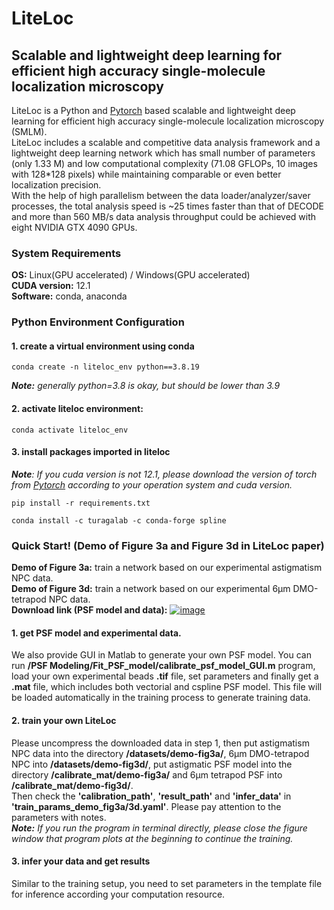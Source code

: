 # LiteLoc
## Scalable and lightweight deep learning for efficient high accuracy single-molecule localization microscopy

LiteLoc is a Python and [Pytorch](http://pytorch.org/) based scalable and lightweight deep learning for efficient high accuracy single-molecule localization microscopy (SMLM). \
LiteLoc includes a scalable and competitive data analysis framework and a lightweight deep learning network which has small number of parameters (only 1.33 M) and low computational complexity (71.08 GFLOPs, 10 images with 128*128 pixels) while maintaining comparable or even better localization precision. \
With the help of high parallelism between the data loader/analyzer/saver processes, the total analysis speed is ~25 times faster than that of DECODE and more than 560 MB/s data analysis throughput could be achieved with eight NVIDIA GTX 4090 GPUs.



### System Requirements
**OS:** Linux(GPU accelerated) / Windows(GPU accelerated)\
**CUDA version:** 12.1\
**Software:** conda, anaconda

### Python Environment Configuration
#### 1. create a virtual environment using conda  
```
conda create -n liteloc_env python==3.8.19
``` 
_**Note:** generally python=3.8 is okay, but should be lower than 3.9_ 
#### 2. activate liteloc environment:  
```
conda activate liteloc_env
```
#### 3. install packages imported in liteloc  
***Note**: If you cuda version is not 12.1, please download the version of torch from [Pytorch](https://pytorch.org/get-started/previous-versions/) according to your operation system and cuda version.*

```
pip install -r requirements.txt
```
```
conda install -c turagalab -c conda-forge spline
```

### Quick Start! (Demo of Figure 3a and Figure 3d in LiteLoc paper)
**Demo of Figure 3a:** train a network based on our experimental astigmatism NPC data.\
**Demo of Figure 3d:** train a network based on our experimental 6μm DMO-tetrapod NPC data.\
**Download link (PSF model and data):** [![image](https://zenodo.org/badge/DOI/10.5281/zenodo.13886596.svg)](https://zenodo.org/records/13886596)
#### 1. get PSF model and experimental data.
We also provide GUI in Matlab to generate your own PSF model. You can run **/PSF Modeling/Fit_PSF_model/calibrate_psf_model_GUI.m** program, load your own experimental beads **.tif** file, 
set parameters and finally get a **.mat** file, which includes both vectorial and cspline PSF model. This file will be loaded automatically in the
training process to generate training data.

#### 2. train your own LiteLoc
Please uncompress the downloaded data in step 1, then put astigmatism NPC data into the directory **/datasets/demo-fig3a/**, 6μm DMO-tetrapod NPC into **/datasets/demo-fig3d/**, put astigmatic PSF model into the directory **/calibrate_mat/demo-fig3a/** and 6μm tetrapod PSF into **/calibrate_mat/demo-fig3d/**.\
Then check the **'calibration_path'**, **'result_path'** and **'infer_data'** in **'train_params_demo_fig3a/3d.yaml'**. Please pay attention to the parameters with notes.\
_**Note:** If you run the program in terminal directly, please close the figure window that program plots at the beginning to continue the training._

#### 3. infer your data and get results
Similar to the training setup, you need to set parameters in the template file for inference according your computation resource.
